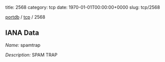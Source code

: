 title: 2568
category: tcp
date: 1970-01-01T00:00:00+0000
slug: tcp/2568

[portdb](/) / [tcp](/category/tcp.html) / 2568


## IANA Data

_Name:_ spamtrap

_Description:_ SPAM TRAP

